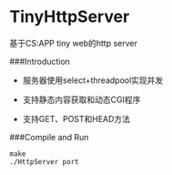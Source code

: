 # TinyHttpServer
基于CS:APP tiny web的http server

###Introduction

+ 服务器使用select+threadpool实现并发

+ 支持静态内容获取和动态CGI程序
+ 支持GET、POST和HEAD方法

###Compile and Run

```
make
./HttpServer port
```

